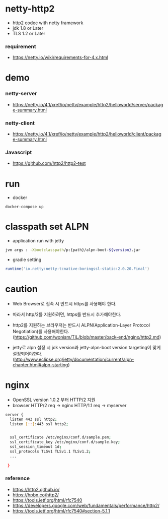 # netty-http2
- http2 codec with netty framework
- jdk 1.8 or Later
- TLS 1.2 or Later

### requirement
- https://netty.io/wiki/requirements-for-4.x.html  

# demo

### netty-server
- https://netty.io/4.1/xref/io/netty/example/http2/helloworld/server/package-summary.html

### netty-client
- https://netty.io/4.1/xref/io/netty/example/http2/helloworld/client/package-summary.html

### Javascript
- https://github.com/http2/http2-test


# run
- docker

```docker
docker-compose up
```

# classpath set ALPN 
- application run with jetty
```sh
jvm args : -Xbootclasspath/p:{path}/alpn-boot-${version}.jar
```

- gradle setting 
```groovy
runtime('io.netty:netty-tcnative-boringssl-static:2.0.20.Final')
```

# caution

- Web Browser로 접속 시 반드시 https를 사용해야 한다.
- 따라서 http/2를 지원하려면, https를 반드시 추가해야한다.

- http2를 지원하는 브라우저는 반드시 ALPN(Application-Layer Protocol Negotiation)를 사용해야한다.
  (https://github.com/wonism/TIL/blob/master/back-end/nginx/http2.md)

- jetty로 alpn 설정 시 jdk version과 jetty-alpn-boot version targeting이 맞게 설정되어야한다.
  (http://www.eclipse.org/jetty/documentation/current/alpn-chapter.html#alpn-starting)


# nginx

- OpenSSL version 1.0.2 부터 HTTP/2 지원
- browser HTTP/2 req -> nginx HTTP/1.1 req -> myserver

```bash
server {
  listen 443 ssl http2;
  listen [::]:443 ssl http2;


  ssl_certificate /etc/nginx/conf.d/sample.pem;
  ssl_certificate_key /etc/nginx/conf.d/sample.key;
  ssl_session_timeout 1d;
  ssl_protocols TLSv1 TLSv1.1 TLSv1.2;
  ...
  
 }
```

### reference

- https://http2.github.io/
- https://hpbn.co/http2/
- https://tools.ietf.org/html/rfc7540
- https://developers.google.com/web/fundamentals/performance/http2/    
- https://tools.ietf.org/html/rfc7540#section-5.1.1
